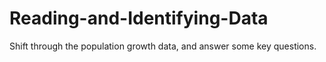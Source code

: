 # Reading-and-Identifying-Data
Shift through the population growth data, and answer some key questions.

